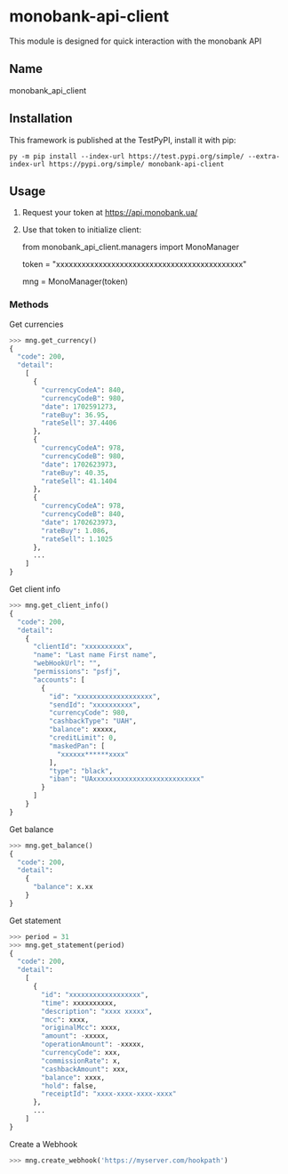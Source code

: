 # monobank-api-client
This module is designed for quick interaction with the monobank API

## Name
monobank_api_client

## Installation
This framework is published at the TestPyPI, install it with pip:

    py -m pip install --index-url https://test.pypi.org/simple/ --extra-index-url https://pypi.org/simple/ monobank-api-client

## Usage

1. Request your token at https://api.monobank.ua/
2. Use that token to initialize client:

    from monobank_api_client.managers import MonoManager

    token = "xxxxxxxxxxxxxxxxxxxxxxxxxxxxxxxxxxxxxxxxxxxx"

    mng = MonoManager(token)

### Methods

Get currencies
```python
>>> mng.get_currency()
{
  "code": 200,
  "detail":
    [
      {
        "currencyCodeA": 840,
        "currencyCodeB": 980,
        "date": 1702591273,
        "rateBuy": 36.95,
        "rateSell": 37.4406
      },
      {
        "currencyCodeA": 978,
        "currencyCodeB": 980,
        "date": 1702623973,
        "rateBuy": 40.35,
        "rateSell": 41.1404
      },
      {
        "currencyCodeA": 978,
        "currencyCodeB": 840,
        "date": 1702623973,
        "rateBuy": 1.086,
        "rateSell": 1.1025
      },
      ...
    ]
}
```

Get client info
```python
>>> mng.get_client_info()
{
  "code": 200,
  "detail":
    {
      "clientId": "xxxxxxxxxx",
      "name": "Last name First name",
      "webHookUrl": "",
      "permissions": "psfj",
      "accounts": [
        {
          "id": "xxxxxxxxxxxxxxxxxxx",
          "sendId": "xxxxxxxxxx",
          "currencyCode": 980,
          "cashbackType": "UAH",
          "balance": xxxxx,
          "creditLimit": 0,
          "maskedPan": [
            "xxxxxx******xxxx"
          ],
          "type": "black",
          "iban": "UAxxxxxxxxxxxxxxxxxxxxxxxxxxx"
        }
      ]
    }
}
```

Get balance
```python
>>> mng.get_balance()
{
  "code": 200,
  "detail":
    {
      "balance": x.xx
    }
}
```

Get statement
```python
>>> period = 31
>>> mng.get_statement(period)
{
  "code": 200,
  "detail":
    [
      {
        "id": "xxxxxxxxxxxxxxxxxx",
        "time": xxxxxxxxxx,
        "description": "xxxx xxxxx",
        "mcc": xxxx,
        "originalMcc": xxxx,
        "amount": -xxxxx,
        "operationAmount": -xxxxx,
        "currencyCode": xxx,
        "commissionRate": x,
        "cashbackAmount": xxx,
        "balance": xxxx,
        "hold": false,
        "receiptId": "xxxx-xxxx-xxxx-xxxx"
      },
      ...
    ]
}
```

Create a Webhook
```python
>>> mng.create_webhook('https://myserver.com/hookpath')
```
